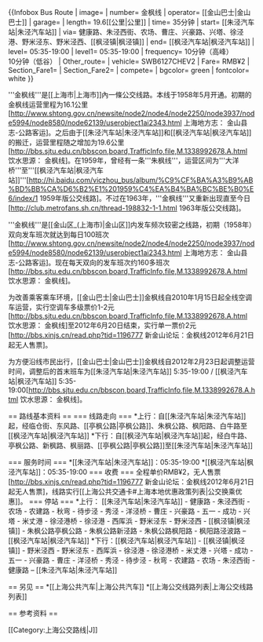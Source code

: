 {{Infobox Bus Route 
| image= 
| number= 金枫线
| operator= [[金山巴士|金山巴士]] 
| garage= 
| length= 19.6[[公里|公里]]
| time= 35分钟
| start= [[朱泾汽车站|朱泾汽车站]]
| via= 健康路、朱泾西街、农场、曹庄、兴豪路、兴塔、徐泾港、野米泾东、野米泾西、[[枫泾镇|枫泾镇]]
| end= [[枫泾汽车站|枫泾汽车站]]
| level= 05:35-19:00 
| level1= 05:35-19:00 
| frequency= 10分钟（高峰）<br />10分钟（低谷）
| Other_route=
| vehicle= SWB6127CHEV2
| Fare= RMB¥2
| Section_Fare1= 
| Section_Fare2=
| compete= 
| bgcolor= green
| fontcolor= white
}}

'''金枫线'''是[[上海市|上海市]]內一條公交线路。本线于1958年5月开通。初期的金枫线运营里程为16.1公里<ref>[http://www.shtong.gov.cn/newsite/node2/node4/node2250/node3937/node5994/node8580/node62139/userobject1ai2343.html 上海地方志： 金山县志-公路客运]</ref>。之后由于[[朱泾汽车站|朱泾汽车站]]和[[枫泾汽车站|枫泾汽车站]]的搬迁，运营里程随之增加为19.6公里<ref>[http://bbs.sjtu.edu.cn/bbscon,board,TrafficInfo,file,M.1338992678.A.html 饮水思源： 金枫线]</ref>。在1959年，曾经有一条'''朱枫线'''，运营区间为'''大洋桥'''至'''[[枫泾汽车站|枫泾汽车站]]'''<ref>[http://hi.baidu.com/viczhou_bus/album/%C9%CF%BA%A3%B9%AB%BD%BB%CA%D6%B2%E1%201959%C4%EA%B4%BA%BC%BE%B0%E6/index/1 1959年版公交线路]</ref>。不过在1963年，'''金枫线'''又重新出现直至今日<ref>[http://club.metrofans.sh.cn/thread-198832-1-1.html 1963年版公交线路]</ref>。

'''金枫线'''是[[金山区_(上海市)|金山区]]内发车频次较密之线路，初期（1958年）双向发车班次就达到每日100班次<ref>[http://www.shtong.gov.cn/newsite/node2/node4/node2250/node3937/node5994/node8580/node62139/userobject1ai2343.html 上海地方志： 金山县志-公路客运]</ref>。现在每天双向的发车班次约160多班次<ref>[http://bbs.sjtu.edu.cn/bbscon,board,TrafficInfo,file,M.1338992678.A.html 饮水思源： 金枫线]</ref>。

为改善乘客乘车环境，[[金山巴士|金山巴士]]金枫线自2010年1月15日起全线空调车运营，实行空调车多级票价1-2元<ref>[http://bbs.sjtu.edu.cn/bbscon,board,TrafficInfo,file,M.1338992678.A.html 饮水思源： 金枫线]</ref>至2012年6月20日结束，实行单一票价2元<ref>[http://bbs.xinjs.cn/read.php?tid=1196777 新金山论坛：金枫线2012年6月21日起无人售票]</ref>。

为方便沿线市民出行，[[金山巴士|金山巴士]]金枫线自2012年2月23日起调整运营时间，调整后的首末班车为[[朱泾汽车站|朱泾汽车站]] 5:35-19:00 / [[枫泾汽车站|枫泾汽车站]] 5:35-19:00<ref>[http://bbs.sjtu.edu.cn/bbscon,board,TrafficInfo,file,M.1338992678.A.html 饮水思源： 金枫线]</ref>。

== 路线基本资料 ==
=== 线路走向 ===
*上行：自[[朱泾汽车站|朱泾汽车站]]起，经临仓街、东风路、[[亭枫公路|亭枫公路]]、朱枫公路、枫阳路、白牛路至[[枫泾汽车站|枫泾汽车站]]
*下行：自[[枫泾汽车站|枫泾汽车站]]起，经白牛路、亭枫公路、新枫路、枫丽路、[[亭枫公路|亭枫公路]]至[[朱泾汽车站|朱泾汽车站]]

=== 服务时间 ===
*[[朱泾汽车站|朱泾汽车站]]：05:35-19:00 
*[[枫泾汽车站|枫泾汽车站]]：05:35-19:00
=== 收费 ===
全程单价RMB¥2，无人售票<ref>[http://bbs.xinjs.cn/read.php?tid=1196777 新金山论坛：金枫线2012年6月21日起无人售票]</ref>，线路实行[[上海公共交通卡#上海本地优惠政策列表|公交换乘优惠]]。
=== 停站 ===
*上行： [[朱泾汽车站|朱泾汽车站]] - 健康路 - 朱泾西街 - 农场 - 农建路 - 秋弯 - 待步泾 - 秀泾 - 洋泾桥 - 曹庄 - 兴豪路 - 五一 - 成功 - 兴塔 - 米丈港 - 徐泾港桥 - 徐泾港 - 西厍浜 - 野米泾东 - 野米泾西 - [[枫泾镇|枫泾镇]] - 朱枫公路亭枫公路 - 朱枫公路新泾路 - 朱枫公路枫阳路 - 枫阳路泾波路 – [[枫泾汽车站|枫泾汽车站]]
*下行：[[枫泾汽车站|枫泾汽车站]] - [[枫泾镇|枫泾镇]] - 野米泾西 - 野米泾东 - 西厍浜 - 徐泾港 - 徐泾港桥 - 米丈港 - 兴塔 - 成功 - 五一 - 兴豪路 - 曹庄 - 洋泾桥 - 秀泾 - 待步泾 - 秋弯 - 农建路 - 农场 - 朱泾西街 - 健康路 – [[朱泾汽车站|朱泾汽车站]]

== 另见 ==
*[[上海公共汽车|上海公共汽车]]
*[[上海公交线路列表|上海公交线路列表]]

== 参考资料 ==
<div class="references-small">
<references />
</div>
[[Category:上海公交路线|J]]
